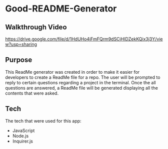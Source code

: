 # Good-README-Generator

## Walkthrough Video

https://drive.google.com/file/d/1HdUHo4jFmFQrm9dSCjHIDZekKQix3j3Y/view?usp=sharing

## Purpose
This ReadMe generator was created in order to make it easier for developers to create a ReadMe file for a repo. The user will be prompted to reply to certain questions regarding a project in the terminal. Once the all questions are answered, a ReadMe file will be generated displaying all the contents that were asked. 

## Tech
The tech that were used for this app:
* JavaScript
* Node.js
* Inquirer.js
